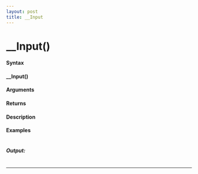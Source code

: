 ```yaml
---
layout: post
title: __Input
---
```


# __Input()


#### Syntax

#### __Input()

#### Arguments

#### Returns

#### Description

#### Examples

```

```

##### Output:

```

```

---